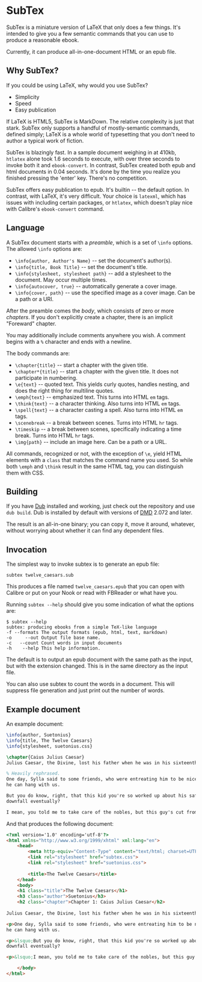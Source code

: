 SubTex
======

SubTex is a miniature version of LaTeX that only does a few things. It's intended to give you a few
semantic commands that you can use to produce a reasonable ebook.

Currently, it can produce all-in-one-document HTML or an epub file.

Why SubTex?
-----------
If you could be using LaTeX, why would you use SubTex?

* Simplicity
* Speed
* Easy publication

If LaTeX is HTML5, SubTex is MarkDown. The relative complexity is just that stark. SubTex only
supports a handful of mostly-semantic commands, defined simply; LaTeX is a whole world of
typesetting that you don't need to author a typical work of fiction.

SubTex is blazingly fast. In a sample document weighing in at 410kb, `htlatex` alone took 1.6
seconds to execute, with over three seconds to invoke both it and `ebook-convert`. In contrast,
SubTex created both epub and html documents in 0.04 seconds. It's done by the time you realize you
finished pressing the 'enter' key. There's no competition.

SubTex offers easy publication to epub. It's builtin -- the default option. In contrast, with LaTeX,
it's very difficult. Your choice is `latexml`, which has issues with including certain packages, or
`htlatex`, which doesn't play nice with Calibre's `ebook-convert` command.

Language
--------
A SubTex document starts with a *preamble*, which is a set of `\info` options. The allowed `\info` options are:

* `\info{author, Author's Name}` -- set the document's author(s).
* `\info{title, Book Title}` -- set the document's title.
* `\info{stylesheet, stylesheet path}` -- add a stylesheet to the document. May occur multiple times.
* `\info{autocover, true}` -- automatically generate a cover image.
* `\info{cover, path}` -- use the specified image as a cover image. Can be a path or a URI.

After the preamble comes the *body*, which consists of zero or more *chapters*. If you don't
explicitly create a chapter, there is an implicit "Foreward" chapter.

You may additionally include comments anywhere you wish. A comment begins with a `%` character and
ends with a newline.

The body commands are:

* `\chapter{title}` -- start a chapter with the given title.
* `\chapter*{title}` -- start a chapter with the given title. It does not participate in numbering.
* `\e{text}` -- quoted text. This yields curly quotes, handles nesting, and does the right thing for multiline quotes.
* `\emph{text}` -- emphasized text. This turns into HTML `em` tags.
* `\think{text}` -- a character thinking. Also turns into HTML `em` tags.
* `\spell{text}` -- a character casting a spell. Also turns into HTML `em` tags.
* `\scenebreak` -- a break between scenes. Turns into HTML `hr` tags.
* `\timeskip` -- a break between scenes, specifically indicating a time break. Turns into HTML `hr` tags.
* `\img{path}` -- include an image here. Can be a path or a URL.

All commands, recognized or not, with the exception of `\e`, yield HTML elements with a `class` that
matches the command name you used. So while both `\emph` and `\think` result in the same HTML tag,
you can distinguish them with CSS.


Building
--------
If you have [Dub](https://code.dlang.org/download) installed and working, just check out the
repository and use `dub build`. Dub is installed by default with versions of
[DMD](http://dlang.org/download.html) 2.072 and later.

The result is an all-in-one binary; you can copy it, move it around, whatever, without worrying
about whether it can find any dependent files.


Invocation
----------
The simplest way to invoke subtex is to generate an epub file:

```
subtex twelve_caesars.sub
```

This produces a file named `twelve_caesars.epub` that you can open with Calibre or put on your Nook
or read with FBReader or what have you.

Running `subtex --help` should give you some indication of what the options are:

```
$ subtex --help
subtex: producing ebooks from a simple TeX-like language
-f --formats The output formats (epub, html, text, markdown)
-o     --out Output file base name.
-c   --count Count words in input documents
-h    --help This help information.
```

The default is to output an epub document with the same path as the input, but with the extension
changed. This is in the same directory as the input file.

You can also use subtex to count the words in a document. This will suppress file generation and
just print out the number of words.

Example document
----------------
An example document:
```LaTeX
\info{author, Suetonius}
\info{title, The Twelve Caesars}
\info{stylesheet, suetonius.css}

\chapter{Caius Julius Caesar}
Julius Caesar, the Divine, lost his father when he was in his sixteenth year of age.

% Heavily rephrased.
One day, Sylla said to some friends, who were entreating him to be nice to Caesar: \e{Yeah, sure,
he can hang with us.

But you do know, right, that this kid you're so worked up about his safety, he's gonna be our
downfall eventually?

I mean, you told me to take care of the nobles, but this guy's cut from the same cloth as Marius.}
```

And that produces the following document:

```HTML
<?xml version='1.0' encoding='utf-8'?>
<html xmlns="http://www.w3.org/1999/xhtml" xml:lang="en">
    <head>
        <meta http-equiv="Content-Type" content="text/html; charset=UTF-8"/>
        <link rel="stylesheet" href="subtex.css">
        <link rel="stylesheet" href="suetonius.css">
        
        <title>The Twelve Caesars</title>
    </head>
    <body>
    <h1 class="title">The Twelve Caesars</h1>
    <h3 class="author">Suetonius</h3>
    <h2 class="chapter">Chapter 1: Caius Julius Caesar</h2>
    
Julius Caesar, the Divine, lost his father when he was in his sixteenth year of age.

<p>One day, Sylla said to some friends, who were entreating him to be nice to Caesar: &ldquo;Yeah, sure,
he can hang with us.

<p>&lsquo;But you do know, right, that this kid you're so worked up about his safety, he's gonna be our
downfall eventually?

<p>&lsquo;I mean, you told me to take care of the nobles, but this guy's cut from the same cloth as Marius.&rdquo;

    </body>
</html>
```
